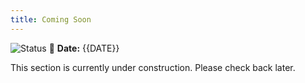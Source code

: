 ```yaml
---
title: Coming Soon
---
```


![Status](https://img.shields.io/badge/status-coming--soon-lightgrey)
📅 **Date:** {{DATE}}

This section is currently under construction. Please check back later.
